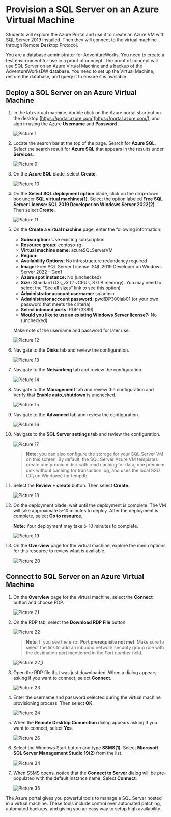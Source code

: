 # Provision a SQL Server on an Azure Virtual Machine

Students will explore the Azure Portal and use it to create an Azure VM with SQL Server 2019 installed. Then they will connect to the virtual machine through Remote Desktop Protocol.

You are a database administrator for AdventureWorks. You need to create a test environment for use in a proof of concept. The proof of concept will use SQL Server on an Azure Virtual Machine and a backup of the AdventureWorksDW database. You need to set up the Virtual Machine, restore the database, and query it to ensure it is available.

## Deploy a SQL Server on an Azure Virtual Machine

1. In the lab virtual machine, double click on the Azure portal shortcut on the desktop [https://portal.azure.com](https://portal.azure.com/), and sign in using the Azure **Username** <inject key="AzureAdUserEmail"></inject> and **Password** <inject key="AzureAdUserPassword"></inject>.

    ![Picture 1](../images/dp-300-L1-001.png)

1. Locate the search bar at the top of the page. Search for **Azure SQL**. Select the search result for **Azure SQL** that appears in the results under **Services**.

    ![Picture 9](../images/lab1-2-updated.png)

1. On the **Azure SQL** blade, select **Create**.

    ![Picture 10](../images/lab1-2-2-updated.png)

1. On the **Select SQL deployment option** blade, click on the drop-down box under **SQL virtual machines(1)**. Select the option labeled **Free SQL Server License: SQL 2019 Developer on Windows Server 2022(2)**. Then select **Create**.

    ![Picture 11](../images/lab1-3-updated.png)

1. On the **Create a virtual machine** page, enter the following information:

    - **Subscription:** Use existing subscription 
    - **Resource group:** contoso-rg-<inject key="Deployment-id" enableCopy="false" />
    - **Virtual machine name:**  azureSQLServerVM
    - **Region:** <inject key="location" enableCopy="false" />
    - **Availability Options:** No infrastructure redundancy required
    - **Image:** Free SQL Server License: SQL 2019 Developer on Windows Server 2022 - Gen1
    - **Azure spot instance:** No (unchecked)
    - **Size:** Standard *D2s_v3* (2 vCPUs, 8 GiB memory). You may need to select the "See all sizes" link to see this option)
    - **Administrator account username:** sqladmin
    - **Administrator account password:** pwd!DP300lab01 (or your own password that meets the criteria)
    - **Select inbound ports:** RDP (3389)
    - **Would you like to use an existing Windows Server license?:** No (unchecked)

    Make note of the username and password for later use.

    ![Picture 12](../images/dp-300-lab01-vm1.png)

1. Navigate to the **Disks** tab and review the configuration.

    ![Picture 13](../images/dp-300-lab01-disk1.png)

1. Navigate to the **Networking** tab and review the configuration.

    ![Picture 14](../images/dp-300-L1-007.png)

1. Navigate to the **Management** tab and review the configuration and Verify that **Enable auto_shutdown** is unchecked.

    ![Picture 15](../images/dp-300-L1-008.png)

1. Navigate to the **Advanced** tab and review the configuration.

    ![Picture 16](../images/dp-300-L1-009.png)

1. Navigate to the **SQL Server settings** tab and review the configuration.

    ![Picture 17](../images/dp-300-L1-0010.png)

    >**Note**: you can also configure the storage for your SQL Server VM on this screen. By default, the SQL Server Azure VM templates create one premium disk with read caching for data, one premium disk without caching for transaction log, and uses the local SSD (D:\ on Windows) for tempdb.

1. Select the **Review + create** button. Then select **Create**.

    ![Picture 18](../images/dp-300-lab01-create1.png)

1. On the deployment blade, wait until the deployment is complete. The VM will take approximate 5-10 minutes to deploy. After the deployment is complete, select  **Go to resource**.

    **Note:** Your deployment may take 5-10 minutes to complete.

    ![Picture 19](../images/dp-300-lab01-12r.png)

1. On the **Overview** page for the virtual machine, explore the menu options for this resource to review what is available.

    ![Picture 20](../images/dp-300-lab01-overview01.png)

## Connect to SQL Server on an Azure Virtual Machine

1. On the **Overview** page for the virtual machine, select the **Connect** button and choose RDP.

    ![Picture 21](../images/dp-300-lab01-rdp1.png)

1. On the RDP tab, select the **Download RDP File** button.

    ![Picture 22](../images/dp-300-L1-01-002.png)

    >**Note**: If you see the error **Port prerequisite not met**. Make sure to select the link to add an inbound network security group rule with the destination port mentioned in the *Port number* field.

    ![Picture 22_1](../images/dp-300-L1-01-002-2.png)

1. Open the RDP file that was just downloaded. When a dialog appears asking if you want to connect, select **Connect**.

    ![Picture 23](../images/dp-300-L1-01-003.png)

1. Enter the username and password selected during the virtual machine provisioning process. Then select **OK**.

    ![Picture 24](../images/dp-300-L1-01-004.png)

1. When the **Remote Desktop Connection** dialog appears asking if you want to connect, select **Yes**.

    ![Picture 26](../images/dp-300-L1-01-005.png)

1. Select the Windows Start button and type **SSMS(1)**. Select **Microsoft SQL Server Management Studio 19(2)** from the list.  

    ![Picture 34](../images/dp-300-lab01-ssms1.png)

1. When SSMS opens, notice that the **Connect to Server** dialog will be pre-populated with the default instance name. Select **Connect**.

    ![Picture 35](../images/dp-300-L1-01-007.png)

The Azure portal gives you powerful tools to manage a SQL Server hosted in a virtual machine. These tools include control over automated patching, automated backups, and giving you an easy way to setup high availability.
